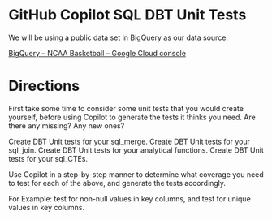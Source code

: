 # GitHub Copilot SQL DBT Unit Tests

We will be using a public data set in BigQuery as our data source.

[BigQuery – NCAA Basketball – Google Cloud console](https://console.cloud.google.com/bigquery(cameo:product/ncaa-bb-public/ncaa-basketball))

# Directions

First take some time to consider some unit tests that you would create yourself, before using Copilot to generate the tests it thinks you need.  Are there any missing? Any new ones?

Create DBT Unit tests for your sql_merge.
Create DBT Unit tests for your sql_join.
Create DBT Unit tests for your analytical functions.
Create DBT Unit tests for your sql_CTEs.

Use Copilot in a step-by-step manner to determine what coverage you need to test for each of the above, and generate the tests accordingly.

For Example: test for non-null values in key columns, and test for unique values in key columns.